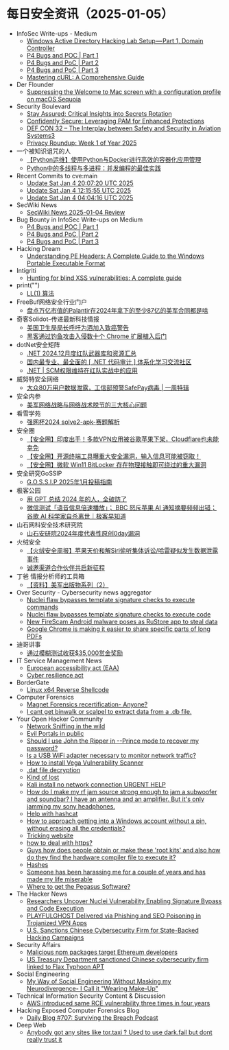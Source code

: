 # 每日安全资讯（2025-01-05）

- InfoSec Write-ups - Medium
  - [Windows Active Directory Hacking Lab Setup — Part 1, Domain Controller](https://infosecwriteups.com/windows-active-directory-hacking-lab-setup-part-1-domain-controller-cdd7f24ad259?source=rss----7b722bfd1b8d---4)
  - [P4 Bugs and POC | Part 1](https://infosecwriteups.com/p4-bugs-and-poc-part-1-0dab3517bbe9?source=rss----7b722bfd1b8d---4)
  - [P4 Bugs and PoC | Part 2](https://infosecwriteups.com/p4-bugs-and-poc-part-2-0842039eddf3?source=rss----7b722bfd1b8d---4)
  - [P4 Bugs and PoC | Part 3](https://infosecwriteups.com/p4-bugs-and-poc-part-3-8ca9776c87bc?source=rss----7b722bfd1b8d---4)
  - [Mastering cURL: A Comprehensive Guide](https://infosecwriteups.com/mastering-curl-a-comprehensive-guide-5ef8f8e176b5?source=rss----7b722bfd1b8d---4)
- Der Flounder
  - [Suppressing the Welcome to Mac screen with a configuration profile on macOS Sequoia](https://derflounder.wordpress.com/2025/01/04/suppressing-the-welcome-to-mac-screen-with-a-configuration-profile-on-macos-sequoia/)
- Security Boulevard
  - [Stay Assured: Critical Insights into Secrets Rotation](https://securityboulevard.com/2025/01/stay-assured-critical-insights-into-secrets-rotation/)
  - [Confidently Secure: Leveraging PAM for Enhanced Protections](https://securityboulevard.com/2025/01/confidently-secure-leveraging-pam-for-enhanced-protections/)
  - [DEF CON 32 –  The Interplay between Safety and Security in Aviation Systems3](https://securityboulevard.com/2025/01/def-con-32-the-interplay-between-safety-and-security-in-aviation-systems3/)
  - [Privacy Roundup: Week 1 of Year 2025](https://securityboulevard.com/2025/01/privacy-roundup-week-1-of-year-2025/)
- 一个被知识诅咒的人
  - [【Python运维】使用Python与Docker进行高效的容器化应用管理](https://blog.csdn.net/nokiaguy/article/details/144928530)
  - [Python中的多线程与多进程：并发编程的最佳实践](https://blog.csdn.net/nokiaguy/article/details/144928512)
- Recent Commits to cve:main
  - [Update Sat Jan  4 20:07:20 UTC 2025](https://github.com/trickest/cve/commit/00db950ef6574b5f0e8af224787e9062cd957d35)
  - [Update Sat Jan  4 12:15:55 UTC 2025](https://github.com/trickest/cve/commit/e2fe097ba18f2587132c8e410128d136442354cb)
  - [Update Sat Jan  4 04:04:16 UTC 2025](https://github.com/trickest/cve/commit/48f28a0790d81907a8e16d7a6a597bf986c8ee20)
- SecWiki News
  - [SecWiki News 2025-01-04 Review](http://www.sec-wiki.com/?2025-01-04)
- Bug Bounty in InfoSec Write-ups on Medium
  - [P4 Bugs and POC | Part 1](https://infosecwriteups.com/p4-bugs-and-poc-part-1-0dab3517bbe9?source=rss----7b722bfd1b8d--bug_bounty)
  - [P4 Bugs and PoC | Part 2](https://infosecwriteups.com/p4-bugs-and-poc-part-2-0842039eddf3?source=rss----7b722bfd1b8d--bug_bounty)
  - [P4 Bugs and PoC | Part 3](https://infosecwriteups.com/p4-bugs-and-poc-part-3-8ca9776c87bc?source=rss----7b722bfd1b8d--bug_bounty)
- Hacking Dream
  - [Understanding PE Headers: A Complete Guide to the Windows Portable Executable Format](https://www.hackingdream.net/2025/01/understanding-pe-headers-complete-guide.html)
- Intigriti
  - [Hunting for blind XSS vulnerabilities: A complete guide](https://www.intigriti.com/researchers/blog/hacking-tools/hunting-for-blind-cross-site-scripting-xss-vulnerabilities-a-complete-guide)
- print("")
  - [LL(1) 算法](https://www.o2oxy.cn/4342.html)
- FreeBuf网络安全行业门户
  - [盘点万亿市值的Palantir在2024年拿下的至少87亿的美军合同都是啥](https://www.freebuf.com/articles/neopoints/419073.html)
- 奇客Solidot–传递最新科技情报
  - [美国卫生局局长呼吁为酒加入致癌警告](https://www.solidot.org/story?sid=80238)
  - [黑客通过钓鱼攻击入侵数十个 Chrome 扩展植入后门](https://www.solidot.org/story?sid=80237)
- dotNet安全矩阵
  - [.NET 2024.12月度红队武器库和资源汇总](https://mp.weixin.qq.com/s?__biz=MzUyOTc3NTQ5MA==&mid=2247497966&idx=1&sn=8a788d1c8f4f7bb758550dc838c7772f&chksm=fa595603cd2edf15855a31c23b9cffb11aa17c5c44ec3b1aed0b18c9702a09c31e6620124b97&scene=58&subscene=0#rd)
  - [国内最专业、最全面的 [ .NET 代码审计 ] 体系化学习交流社区](https://mp.weixin.qq.com/s?__biz=MzUyOTc3NTQ5MA==&mid=2247497966&idx=2&sn=29fd93ec6522f11ea57341015ba48b11&chksm=fa595603cd2edf15f83b4a21c286a76e48933841565686b85df5951e1b9a8760398488eaa7e1&scene=58&subscene=0#rd)
  - [.NET | SCM权限维持在红队实战中的应用](https://mp.weixin.qq.com/s?__biz=MzUyOTc3NTQ5MA==&mid=2247497966&idx=3&sn=7ec2283839c68d00a1acbaf562812acc&chksm=fa595603cd2edf156bebe4c749534e8b07888c8b0556188af4f3d1150bcaedf34260e21b9311&scene=58&subscene=0#rd)
- 威努特安全网络
  - [大众80万用户数据泄露，工信部预警SafePay病毒 | 一周特辑](https://mp.weixin.qq.com/s?__biz=MzAwNTgyODU3NQ==&mid=2651130203&idx=1&sn=cf7af82f0381e4261d07bd511a68c140&chksm=80e713ebb7909afd5d7107cc20927c0776c8801c26ff5aa049fb23dd2b78d2e11e2b33295202&scene=58&subscene=0#rd)
- 安全内参
  - [美军网络战略与网络战术脱节的三大核心问题](https://mp.weixin.qq.com/s?__biz=MzI4NDY2MDMwMw==&mid=2247513423&idx=1&sn=e85181923bf26656c7c472c63a773911&chksm=ebfaf26fdc8d7b79ab9089a21dbe935405ff77e3ba8759c1d241609f3422a9debdcb3a4a9dce&scene=58&subscene=0#rd)
- 看雪学苑
  - [强网杯2024 solve2-apk-赛题解析](https://mp.weixin.qq.com/s?__biz=MjM5NTc2MDYxMw==&mid=2458588041&idx=1&sn=066267a614cf9489ea94c308645a5603&chksm=b18c230386fbaa156cad76ce682b029ed2f3a54bf3500c51994a92dcf9aa58ad8722c3a1bdd2&scene=58&subscene=0#rd)
- 安全圈
  - [【安全圈】印度出手！多款VPN应用被谷歌苹果下架，Cloudflare也未能幸免](https://mp.weixin.qq.com/s?__biz=MzIzMzE4NDU1OQ==&mid=2652067148&idx=1&sn=02a9937aa327a818ad57260c47a32fd6&chksm=f36e790cc419f01a9f879e7ab53d4fda263dc1b5c163ec61e370a69132bd41ca4fbfeb9c6f67&scene=58&subscene=0#rd)
  - [【安全圈】开源终端工具曝重大安全漏洞，输入信息可能被窃取！](https://mp.weixin.qq.com/s?__biz=MzIzMzE4NDU1OQ==&mid=2652067148&idx=2&sn=b5d58580bfec4388018946e5f03f2ce6&chksm=f36e790cc419f01a2cb74d348b4855f80c5f279e8ebab8a25cf5c2f3beffb0d66622c0567162&scene=58&subscene=0#rd)
  - [【安全圈】微软 Win11 BitLocker 存在物理接触即可绕过的重大漏洞](https://mp.weixin.qq.com/s?__biz=MzIzMzE4NDU1OQ==&mid=2652067148&idx=3&sn=d0e8225dafa1c2fb13ad0e7f22376327&chksm=f36e790cc419f01a20528cc722e7f75d6c77ce8bb1bb4ac0f0503c3e9f9a6357c34f2172a526&scene=58&subscene=0#rd)
- 安全研究GoSSIP
  - [G.O.S.S.I.P 2025年1月投稿指南](https://mp.weixin.qq.com/s?__biz=Mzg5ODUxMzg0Ng==&mid=2247499534&idx=1&sn=769c3acee39d0e9ff4b75c36605b143e&chksm=c063d1d7f71458c1bbdfe2cdcb390621247dff1f311a55d3520e39b9ba9ead4637bb72f1f8b3&scene=58&subscene=0#rd)
- 极客公园
  - [用 GPT 总结 2024 年的人，全破防了](https://mp.weixin.qq.com/s?__biz=MTMwNDMwODQ0MQ==&mid=2653071481&idx=1&sn=ddabc1c8ad7bfc262ba22f8cc3caa88f&chksm=7e57d5cf49205cd9594674cb931d900aad590fc8d681e0ff1303e94104f4640c0e2ee61c6445&scene=58&subscene=0#rd)
  - [微信测试「语音信息倍速播放」； BBC 怒斥苹果 AI 通知摘要频频出错；谷歌 AI 科学家自杀离世｜极客早知道](https://mp.weixin.qq.com/s?__biz=MTMwNDMwODQ0MQ==&mid=2653071509&idx=1&sn=fa2f2e07e7cadeee5adb7281a9127020&chksm=7e57d52349205c35308783b27f045172b30f3b59f4bd9bf15012ede782f12dcfb44623e95e8a&scene=58&subscene=0#rd)
- 山石网科安全技术研究院
  - [山石安研院2024年度代表性原创0day漏洞](https://mp.weixin.qq.com/s?__biz=MzUzMDUxNTE1Mw==&mid=2247509347&idx=1&sn=d8886a100e78c54f98c7172e8f3c555a&chksm=fa5270ddcd25f9cbbe87cac2d57c45350c26df28891b05bf9671c4a13d19270f167c120225c5&scene=58&subscene=0#rd)
- 火绒安全
  - [【火绒安全周报】苹果天价和解Siri偷听集体诉讼/哈雷疑似发生数据泄露事件](https://mp.weixin.qq.com/s?__biz=MzI3NjYzMDM1Mg==&mid=2247521431&idx=1&sn=9765749b3d508443a0617d716dc7df39&chksm=eb704aa8dc07c3be0236c9cdf372675eb30a2c7066cfd5d580544d6d0a55ac78f1c019db96aa&scene=58&subscene=0#rd)
  - [诚邀渠道合作伙伴共启新征程](https://mp.weixin.qq.com/s?__biz=MzI3NjYzMDM1Mg==&mid=2247521431&idx=2&sn=c42d6b003c79f80221034a6587d18e51&chksm=eb704aa8dc07c3be60b294d7dfaaef6bd3fd8d02651b492e750467976d0a6a667e61c98395b7&scene=58&subscene=0#rd)
- 丁爸 情报分析师的工具箱
  - [【资料】美军出版物系列（2）](https://mp.weixin.qq.com/s?__biz=MzI2MTE0NTE3Mw==&mid=2651148405&idx=1&sn=c15b2f76baf70f9af93ca44dbe8255ab&chksm=f1af274fc6d8ae59b5e0d314e570ed00027cfe8d74f3c319bd39414e617ce9d2d6372c627415&scene=58&subscene=0#rd)
- Over Security - Cybersecurity news aggregator
  - [Nuclei flaw bypasses template signature checks to execute commands](https://www.bleepingcomputer.com/news/security/nuclei-flaw-bypasses-template-signature-checks-to-execute-commands/)
  - [Nuclei flaw bypasses template signature checks to execute code](https://www.bleepingcomputer.com/news/security/nuclei-flaw-bypasses-template-signature-checks-to-execute-code/)
  - [New FireScam Android malware poses as RuStore app to steal data](https://www.bleepingcomputer.com/news/security/new-firescam-android-malware-poses-as-rustore-app-to-steal-data/)
  - [Google Chrome is making it easier to share specific parts of long PDFs](https://www.bleepingcomputer.com/news/google/google-chrome-is-making-it-easier-to-share-specific-parts-of-long-pdfs/)
- 迪哥讲事
  - [通过模糊测试收获$35,000赏金奖励](https://mp.weixin.qq.com/s?__biz=MzIzMTIzNTM0MA==&mid=2247496742&idx=1&sn=86954a9017bd0e750de0eafe110ad522&chksm=e8a5fe45dfd27753ada25e28c967d84832c3cf58b430646ef366b0a19716eaaff9ee76aed8e4&scene=58&subscene=0#rd)
- IT Service Management News
  - [European accessibility act (EAA)](http://blog.cesaregallotti.it/2025/01/european-accessibility-act-eaa.html)
  - [Cyber resilience act](http://blog.cesaregallotti.it/2025/01/cyber-resilience-act.html)
- BorderGate
  - [Linux x64 Reverse Shellcode](https://www.bordergate.co.uk/linux-x64-reverse-shellcode/)
- Computer Forensics
  - [Magnet Forensics recertification- Anyone?](https://www.reddit.com/r/computerforensics/comments/1htf0ct/magnet_forensics_recertification_anyone/)
  - [I cant get binwalk or scalpel to extract data from a .db file.](https://www.reddit.com/r/computerforensics/comments/1ht7def/i_cant_get_binwalk_or_scalpel_to_extract_data/)
- Your Open Hacker Community
  - [Network Sniffing in the wild](https://www.reddit.com/r/HowToHack/comments/1htpojo/network_sniffing_in_the_wild/)
  - [Evil Portals in public](https://www.reddit.com/r/HowToHack/comments/1htmfl1/evil_portals_in_public/)
  - [Should I use John the Ripper in --Prince mode to recover my password?](https://www.reddit.com/r/HowToHack/comments/1htnsw1/should_i_use_john_the_ripper_in_prince_mode_to/)
  - [Is a USB WiFi adapter necessary to monitor network traffic?](https://www.reddit.com/r/HowToHack/comments/1htn04h/is_a_usb_wifi_adapter_necessary_to_monitor/)
  - [How to install Vega Vulnerability Scanner](https://www.reddit.com/r/HowToHack/comments/1htkjh0/how_to_install_vega_vulnerability_scanner/)
  - [.dat file decryption](https://www.reddit.com/r/HowToHack/comments/1htrcwd/dat_file_decryption/)
  - [Kind of lost](https://www.reddit.com/r/HowToHack/comments/1ht814o/kind_of_lost/)
  - [Kali install no network connection URGENT HELP](https://www.reddit.com/r/HowToHack/comments/1htn6id/kali_install_no_network_connection_urgent_help/)
  - [How do I make my rf jam source strong enough to jam a subwoofer and soundbar? I have an antenna and an amplifier. But it's only jamming my sony headphones.](https://www.reddit.com/r/HowToHack/comments/1htmt74/how_do_i_make_my_rf_jam_source_strong_enough_to/)
  - [Help with hashcat](https://www.reddit.com/r/HowToHack/comments/1htinau/help_with_hashcat/)
  - [How to approach getting into a Windows account without a pin, without erasing all the credentials?](https://www.reddit.com/r/HowToHack/comments/1ht6csd/how_to_approach_getting_into_a_windows_account/)
  - [Tricking website](https://www.reddit.com/r/HowToHack/comments/1ht97ds/tricking_website/)
  - [how to deal with https?](https://www.reddit.com/r/HowToHack/comments/1ht3g59/how_to_deal_with_https/)
  - [Guys how does people obtain or make these 'root kits' and also how do they find the hardware compiler file to execute it?](https://www.reddit.com/r/HowToHack/comments/1htbgih/guys_how_does_people_obtain_or_make_these_root/)
  - [Hashes](https://www.reddit.com/r/HowToHack/comments/1hta5nw/hashes/)
  - [Someone has been harassing me for a couple of years and has made my life miserable](https://www.reddit.com/r/HowToHack/comments/1ht8cw5/someone_has_been_harassing_me_for_a_couple_of/)
  - [Where to get the Pegasus Software?](https://www.reddit.com/r/HowToHack/comments/1ht7ie4/where_to_get_the_pegasus_software/)
- The Hacker News
  - [Researchers Uncover Nuclei Vulnerability Enabling Signature Bypass and Code Execution](https://thehackernews.com/2025/01/researchers-uncover-nuclei.html)
  - [PLAYFULGHOST Delivered via Phishing and SEO Poisoning in Trojanized VPN Apps](https://thehackernews.com/2025/01/playfulghost-delivered-via-phishing-and.html)
  - [U.S. Sanctions Chinese Cybersecurity Firm for State-Backed Hacking Campaigns](https://thehackernews.com/2025/01/us-treasury-sanctions-beijing.html)
- Security Affairs
  - [Malicious npm packages target Ethereum developers](https://securityaffairs.com/172671/malware/malicious-npm-packages-target-ethereum-developers.html)
  - [US Treasury Department sanctioned Chinese cybersecurity firm linked to Flax Typhoon APT](https://securityaffairs.com/172665/intelligence/us-sanctioned-chinese-cybersecurity-firm-linked-flax-typhoon.html)
- Social Engineering
  - [My Way of Social Engineering Without Masking my Neurodivergence- I Call it "Wearing Make-Up"](https://www.reddit.com/r/SocialEngineering/comments/1htm7eo/my_way_of_social_engineering_without_masking_my/)
- Technical Information Security Content & Discussion
  - [AWS introduced same RCE vulnerability three times in four years](https://www.reddit.com/r/netsec/comments/1htcd4h/aws_introduced_same_rce_vulnerability_three_times/)
- Hacking Exposed Computer Forensics Blog
  - [Daily Blog #707:  Surviving the Breach Podcast](https://www.hecfblog.com/2025/01/daily-blog-707-surviving-breach-podcast.html)
- Deep Web
  - [Anybody got any sites like tor.taxi ? Used to use dark.fail but dont really trust it](https://www.reddit.com/r/deepweb/comments/1ht24ol/anybody_got_any_sites_like_tortaxi_used_to_use/)
